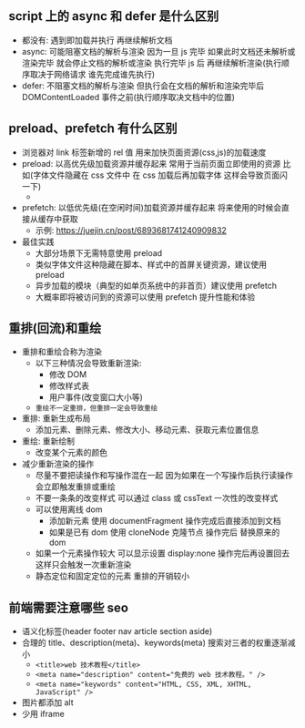 ## script 上的 async 和 defer 是什么区别

- 都没有: 遇到即加载并执行 再继续解析文档
- async: 可能阻塞文档的解析与渲染 因为一旦 js 完毕 如果此时文档还未解析或渲染完毕 就会停止文档的解析或渲染 执行完毕 js 后 再继续解析渲染(执行顺序取决于网络请求 谁先完成谁先执行)
- defer: 不阻塞文档的解析与渲染 但执行会在文档的解析和渲染完毕后 DOMContentLoaded 事件之前(执行顺序取决文档中的位置)

## preload、prefetch 有什么区别

- 浏览器对 link 标签新增的 rel 值 用来加快页面资源(css,js)的加载速度
- preload: 以高优先级加载资源并缓存起来 常用于当前页面立即使用的资源 比如(字体文件隐藏在 css 文件中 在 css 加载后再加载字体 这样会导致页面闪一下)
  - <link rel="preload" href="example.js" as="script">
- prefetch: 以低优先级(在空闲时间)加载资源并缓存起来 将来使用的时候会直接从缓存中获取
  - 示例: https://juejin.cn/post/6893681741240909832
- 最佳实践
  - 大部分场景下无需特意使用 preload
  - 类似字体文件这种隐藏在脚本、样式中的首屏关键资源，建议使用 preload
  - 异步加载的模块（典型的如单页系统中的非首页）建议使用 prefetch
  - 大概率即将被访问到的资源可以使用 prefetch 提升性能和体验

## 重排(回流)和重绘

- 重排和重绘合称为渲染
  - 以下三种情况会导致重新渲染:
    - 修改 DOM
    - 修改样式表
    - 用户事件(改变窗口大小等)
  - `重绘不一定重排，但重排一定会导致重绘`
- 重排: 重新生成布局
  - 添加元素、删除元素、修改大小、移动元素、获取元素位置信息
- 重绘: 重新绘制
  - 改变某个元素的颜色
- 减少重新渲染的操作
  - 尽量不要把读操作和写操作混在一起 因为如果在一个写操作后执行读操作 会立即触发重排或重绘
  - 不要一条条的改变样式 可以通过 class 或 cssText 一次性的改变样式
  - 可以使用离线 dom
    - 添加新元素 使用 documentFragment 操作完成后直接添加到文档
    - 如果是已有 dom 使用 cloneNode 克隆节点 操作完后 替换原来的 dom
  - 如果一个元素操作较大 可以显示设置 display:none 操作完后再设置回去 这样只会触发一次重新渲染
  - 静态定位和固定定位的元素 重排的开销较小

## 前端需要注意哪些 seo

- 语义化标签(header footer nav article section aside)
- 合理的 title、description(meta)、keywords(meta) 搜索对三者的权重逐渐减小
  - `<title>web 技术教程</title>`
  - `<meta name="description" content="免费的 web 技术教程。" />`
  - `<meta name="keywords" content="HTML, CSS, XML, XHTML, JavaScript" />`
- 图片都添加 alt
- 少用 iframe
